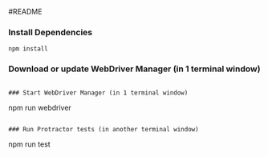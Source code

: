 #README

### Install Dependencies

```
npm install
```

### Download or update WebDriver Manager (in 1 terminal window)

```

### Start WebDriver Manager (in 1 terminal window)

```
npm run webdriver

```

### Run Protractor tests (in another terminal window)

```
npm run test
```